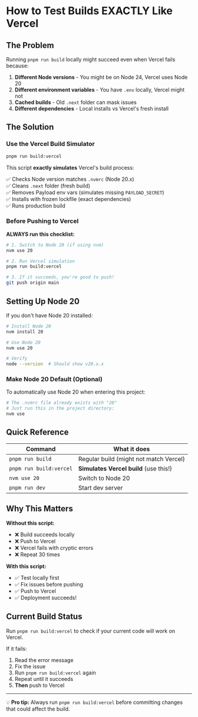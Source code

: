 # How to Test Builds EXACTLY Like Vercel

## The Problem

Running `pnpm run build` locally might succeed even when Vercel fails because:

1. **Different Node versions** - You might be on Node 24, Vercel uses Node 20
2. **Different environment variables** - You have `.env` locally, Vercel might not
3. **Cached builds** - Old `.next` folder can mask issues
4. **Different dependencies** - Local installs vs Vercel's fresh install

## The Solution

### Use the Vercel Build Simulator

```bash
pnpm run build:vercel
```

This script **exactly simulates** Vercel's build process:

✅ Checks Node version matches `.nvmrc` (Node 20.x)  
✅ Cleans `.next` folder (fresh build)  
✅ Removes Payload env vars (simulates missing `PAYLOAD_SECRET`)  
✅ Installs with frozen lockfile (exact dependencies)  
✅ Runs production build

### Before Pushing to Vercel

**ALWAYS run this checklist:**

```bash
# 1. Switch to Node 20 (if using nvm)
nvm use 20

# 2. Run Vercel simulation
pnpm run build:vercel

# 3. If it succeeds, you're good to push!
git push origin main
```

## Setting Up Node 20

If you don't have Node 20 installed:

```bash
# Install Node 20
nvm install 20

# Use Node 20
nvm use 20

# Verify
node --version  # Should show v20.x.x
```

### Make Node 20 Default (Optional)

To automatically use Node 20 when entering this project:

```bash
# The .nvmrc file already exists with "20"
# Just run this in the project directory:
nvm use
```

## Quick Reference

| Command | What it does |
|---------|--------------|
| `pnpm run build` | Regular build (might not match Vercel) |
| `pnpm run build:vercel` | **Simulates Vercel build** (use this!) |
| `nvm use 20` | Switch to Node 20 |
| `pnpm run dev` | Start dev server |

## Why This Matters

**Without this script:**
- ❌ Build succeeds locally
- ❌ Push to Vercel
- ❌ Vercel fails with cryptic errors
- ❌ Repeat 30 times

**With this script:**
- ✅ Test locally first
- ✅ Fix issues before pushing
- ✅ Push to Vercel
- ✅ Deployment succeeds!

## Current Build Status

Run `pnpm run build:vercel` to check if your current code will work on Vercel.

If it fails:
1. Read the error message
2. Fix the issue
3. Run `pnpm run build:vercel` again
4. Repeat until it succeeds
5. **Then** push to Vercel

---

💡 **Pro tip:** Always run `pnpm run build:vercel` before committing changes that could affect the build.

